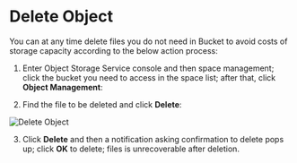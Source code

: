 # Delete Object

You can at any time delete files you do not need in Bucket to avoid costs of storage capacity according to the below action process:

1. Enter Object Storage Service console and then space management; click the bucket you need to access in the space list; after that, click **Object Management**:

2. Find the file to be deleted and click **Delete**:

![Delete Object](https://github.com/jdcloudcom/cn/blob/edit/image/Object-Storage-Service/OSS-051.png)

3. Click **Delete** and then a notification asking confirmation to delete pops up; click **OK** to delete; files is unrecoverable after deletion.
